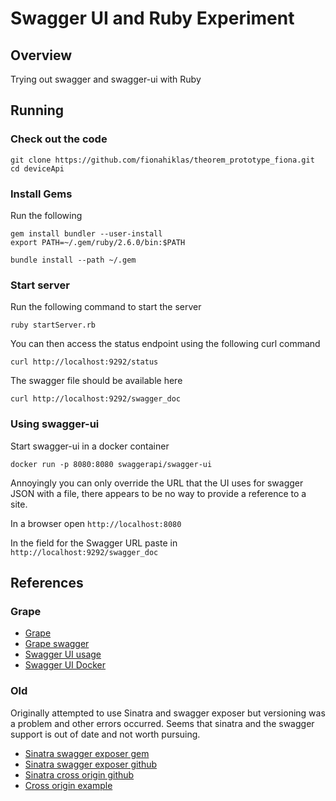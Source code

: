 # Swagger UI and Ruby Experiment

## Overview

Trying out swagger and swagger-ui with Ruby

## Running

### Check out the code

```
git clone https://github.com/fionahiklas/theorem_prototype_fiona.git
cd deviceApi
```

### Install Gems

Run the following

```
gem install bundler --user-install
export PATH=~/.gem/ruby/2.6.0/bin:$PATH

bundle install --path ~/.gem
```

### Start server

Run the following command to start the server

```
ruby startServer.rb
```

You can then access the status endpoint using the following curl command

```
curl http://localhost:9292/status
```

The swagger file should be available here 

```
curl http://localhost:9292/swagger_doc
```

### Using swagger-ui

Start swagger-ui in a docker container

```
docker run -p 8080:8080 swaggerapi/swagger-ui
```

Annoyingly you can only override the URL that the UI uses for swagger JSON with 
a file, there appears to be no way to provide a reference to a site.

In a browser open `http://localhost:8080`

In the field for the Swagger URL paste in `http://localhost:9292/swagger_doc`


## References

### Grape

* [Grape](https://github.com/ruby-grape/grape)
* [Grape swagger](https://github.com/ruby-grape/grape-swagger)
* [Swagger UI usage](https://github.com/swagger-api/swagger-ui/blob/master/docs/usage/installation.md)
* [Swagger UI Docker](https://github.com/swagger-api/swagger-ui/blob/master/docs/usage/configuration.md#docker)


### Old

Originally attempted to use Sinatra and swagger exposer but versioning was a problem and 
other errors occurred.  Seems that sinatra and the swagger support is out of date and 
not worth pursuing.

* [Sinatra swagger exposer gem](https://rubygems.org/gems/sinatra-swagger-exposer)
* [Sinatra swagger exposer github](https://github.com/archiloque/sinatra-swagger-exposer)
* [Sinatra cross origin github](https://github.com/britg/sinatra-cross_origin)
* [Cross origin example](https://github.com/archiloque/sinatra-swagger-exposer/tree/master/example)




